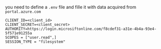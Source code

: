 you need to define a `.env` file and fille it with data acquired from `portal.azure.com`

```
CLIENT_ID=<client_id>
CLIENT_SECRET=<client_secret>
AUTHORITY=https://login.microsiftonline.com/f8cdef31-a31e-4b4a-93e4-5f571e91255a
SCOPES = ["user.read",]
SESSION_TYPE = "filesystem"
```

